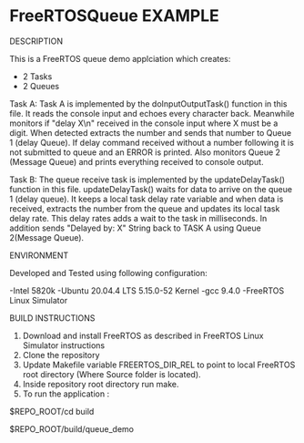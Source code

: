 # FreeRTOSQueue EXAMPLE

DESCRIPTION

This is a FreeRTOS queue demo applciation which creates:
- 2 Tasks
- 2 Queues

Task A:
Task A is implemented by the doInputOutputTask() function in
this file. It reads the console input and echoes every character back. Meanwhile
monitors if "delay X\n" received in the console input where X must be a digit. 
When detected extracts the number and sends that number to Queue 1 (delay Queue).
If delay command received without a number following it is not submitted to queue
and an ERROR is printed. Also monitors Queue 2 (Message Queue) and prints everything 
received to console output.

Task B:
The queue receive task is implemented by the updateDelayTask() function
in this file.  updateDelayTask() waits for data to arrive on the queue 1 (delay
queue). It keeps a local task delay rate variable and when data is received, 
extracts the number from the queue and updates its local task delay rate. This
delay rates adds a wait to the task in milliseconds. In addition sends 
"Delayed by: X" String back to TASK A using Queue 2(Message Queue).
 
 
 
ENVIRONMENT

Developed and Tested using following configuration:

-Intel 5820k
-Ubuntu 20.04.4 LTS 5.15.0-52 Kernel
-gcc 9.4.0
-FreeRTOS Linux Simulator
 
BUILD INSTRUCTIONS

1) Download and install FreeRTOS as described in FreeRTOS Linux Simulator instructions
2) Clone the repository
3) Update Makefile variable FREERTOS_DIR_REL to point to local FreeRTOS root directory (Where Source folder is located).
4) Inside repository root directory run make.
5) To run the application :

$REPO_ROOT/cd build

$REPO_ROOT/build/queue_demo








